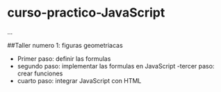 # curso-practico-JavaScript

...

##Taller numero 1: figuras geometriacas

- Primer paso: definir las formulas
- segundo paso:  implementar las formulas en JavaScript
-tercer paso: crear funciones
- cuarto paso: integrar JavaScript con HTML